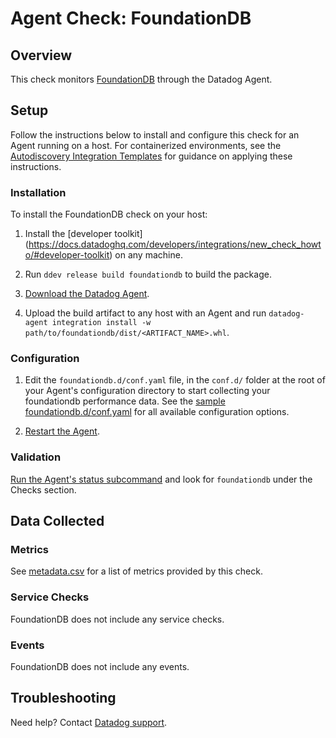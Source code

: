 # Agent Check: FoundationDB

## Overview

This check monitors [FoundationDB][1] through the Datadog Agent.

## Setup

Follow the instructions below to install and configure this check for an Agent running on a host. For containerized environments, see the [Autodiscovery Integration Templates][2] for guidance on applying these instructions.

### Installation

To install the FoundationDB check on your host:


1. Install the [developer toolkit]
(https://docs.datadoghq.com/developers/integrations/new_check_howto/#developer-toolkit)
 on any machine.

2. Run `ddev release build foundationdb` to build the package.

3. [Download the Datadog Agent](https://app.datadoghq.com/account/settings#agent).

4. Upload the build artifact to any host with an Agent and
 run `datadog-agent integration install -w
 path/to/foundationdb/dist/<ARTIFACT_NAME>.whl`.

### Configuration

1. Edit the `foundationdb.d/conf.yaml` file, in the `conf.d/` folder at the root of your Agent's configuration directory to start collecting your foundationdb performance data. See the [sample foundationdb.d/conf.yaml][3] for all available configuration options.

2. [Restart the Agent][4].

### Validation

[Run the Agent's status subcommand][5] and look for `foundationdb` under the Checks section.

## Data Collected

### Metrics

See [metadata.csv][6] for a list of metrics provided by this check.

### Service Checks

FoundationDB does not include any service checks.

### Events

FoundationDB does not include any events.

## Troubleshooting

Need help? Contact [Datadog support][7].

[1]: **LINK_TO_INTEGRATION_SITE**
[2]: https://docs.datadoghq.com/agent/kubernetes/integrations/
[3]: https://github.com/DataDog/integrations-extras/blob/master/foundationdb/datadog_checks/foundationdb/data/conf.yaml.example
[4]: https://docs.datadoghq.com/agent/guide/agent-commands/#start-stop-and-restart-the-agent
[5]: https://docs.datadoghq.com/agent/guide/agent-commands/#agent-status-and-information
[6]: https://github.com/DataDog/integrations-extras/blob/master/foundationdb/metadata.csv
[7]: https://docs.datadoghq.com/help/
